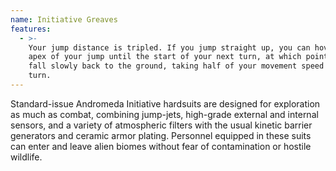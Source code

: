 ```yaml
---
name: Initiative Greaves
features:
  - >-
    Your jump distance is tripled. If you jump straight up, you can hover at the
    apex of your jump until the start of your next turn, at which point, you
    fall slowly back to the ground, taking half of your movement speed for this
    turn.
---
```

Standard-issue Andromeda Initiative hardsuits are designed for exploration as much as combat, 
combining jump-jets, high-grade external and internal sensors, and a variety of atmospheric filters 
with the usual kinetic barrier generators and ceramic armor plating. Personnel equipped in these 
suits can enter and leave alien biomes without fear of contamination or hostile wildlife.
